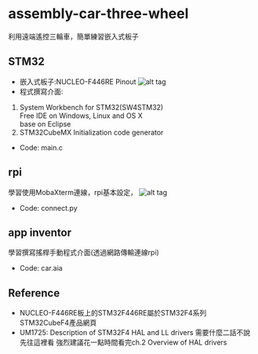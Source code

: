 # assembly-car-three-wheel
利用遠端遙控三輪車，簡單練習嵌入式板子
## STM32
* 嵌入式板子:NUCLEO-F446RE Pinout
![alt tag](https://i.imgur.com/9fsKBj6.png)
* 程式撰寫介面:
1. System Workbench for STM32(SW4STM32)\
Free IDE on Windows, Linux and OS X\
base on Eclipse
2. STM32CubeMX
Initialization code generator
* Code: main.c

## rpi
學習使用MobaXterm連線，rpi基本設定，
![alt tag](https://i.imgur.com/3HhaTu3.png?1)
* Code: connect.py 

## app inventor
學習撰寫搖桿手動程式介面(透過網路傳輸連線rpi)
* Code: car.aia

## Reference
* NUCLEO-F446RE板上的STM32F446RE屬於STM32F4系列
STM32CubeF4產品網頁
* UM1725: Description of STM32F4 HAL and LL drivers
需要什麼二話不說先往這裡看
強烈建議花一點時間看完ch.2 Overview of HAL drivers

